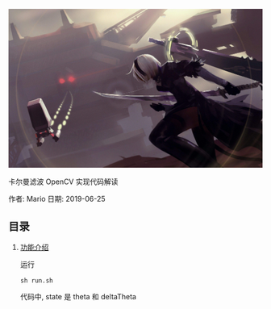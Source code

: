 ![company icon](doc/images/icon.jpg)

卡尔曼滤波 OpenCV 实现代码解读

作者: Mario
日期: 2019-06-25

## 目录
1. [功能介绍](#功能介绍)
    
    运行
    ```
	sh run.sh
    ```
	代码中, state 是 theta 和 deltaTheta
